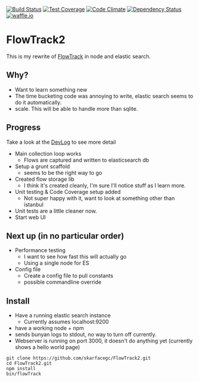 [![Build Status](https://travis-ci.org/skarfacegc/FlowTrack2.svg)](https://travis-ci.org/skarfacegc/FlowTrack2) [![Test Coverage](https://codeclimate.com/github/skarfacegc/FlowTrack2/badges/coverage.svg)](https://codeclimate.com/github/skarfacegc/FlowTrack2/coverage) [![Code Climate](https://codeclimate.com/github/skarfacegc/FlowTrack2/badges/gpa.svg)](https://codeclimate.com/github/skarfacegc/FlowTrack2) [![Dependency Status](https://david-dm.org/skarfacegc/FlowTrack2.svg)](https://david-dm.org/skarfacegc/FlowTrack2) [![waffle.io](https://img.shields.io/badge/waffle.io-roadmap%2Fissues-lightgrey.svg)](https://waffle.io/skarfacegc/flowtrack2)

FlowTrack2
==========

This is my rewrite of [FlowTrack](https://github.com/skarfacegc/FlowTrack) in node and elastic search.

Why?
---

- Want to learn something new
- The time bucketing code was annoying to write, elastic search seems to do it automatically.
- scale.  This will be able to handle more than sqlite.


Progress
--------
Take a look at the [DevLog](https://github.com/skarfacegc/FlowTrack2/blob/master/DEVLOG.md) to see more detail

- Main collection loop works
    - Flows are captured and written to elasticsearch db
- Setup a grunt scaffold
    + seems to be the right way to go
- Created flow storage lib
    + I think it's created cleanly, I'm sure I'll notice stuff as I learn more.
- Unit testing & Code Coverage setup added
    + Not super happy with it, want to look at something other than istanbul
- Unit tests are a little cleaner now. 
- Start web UI
    
Next up (in no particular order)
-------
- Performance testing
    + I want to see how fast this will actually go
    + Using a single node for ES
- Config file
    + Create a config file to pull constants
    + possible commandline override



Install
-------

- Have a running elastic search instance
    - Currently assumes localhost:9200
- have a working node + npm
- sends bunyan logs to stdout, no way to turn off currently.
- Webserver is running on port 3000, it doesn't do anything yet (currently shows a hello world page)
```
git clone https://github.com/skarfacegc/FlowTrack2.git
cd FlowTrack2.git
npm install
bin/flowTrack
```


